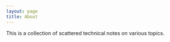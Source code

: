 ```yaml
---
layout: page
title: About
---
```


<p class="message">
  This is a collection of scattered technical notes on various topics.
</p>
